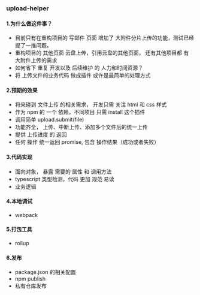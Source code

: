 ### upload-helper

#### 1.为什么做这件事？

+ 目前只有在重构项目的 写邮件 页面 增加了 大附件分片上传的功能，测试已经提了一推问题。
+ 重构项目的 其他页面 云盘上传，引用云盘的其他页面， 还有其他项目都 有 大附件上传的需求
+ 如何省下 重复 开发以及 后续维护 的 人力和时间资源？
+ 将 上传文件的业务代码 做成插件 或许是最简单的处理方式

#### 2.预期的效果

+ 将来碰到 文件上传 的相关需求， 开发只需 关注 html 和 css 样式 
+ 作为 npm 的 一个 依赖，不同项目 只需 install 这个插件
+ 调用简单 upload.submit(file)
+ 功能齐全， 上传、中断上传、添加多个文件后的统一上传
+ 提供 上传进度 的 返回
+ 任何 操作 统一返回 promise, 包含 操作结果（成功或者失败）

#### 3.代码实现

+ 面向对象， 暴露 需要的 属性 和 调用方法
+ typescript  类型检测，代码 更加 规范 易读
+ 业务逻辑

#### 4.本地调试

+ webpack


#### 5.打包工具

+ rollup


#### 6.发布 

+ package.json 的相关配置
+ npm publish
+ 私有仓库发布